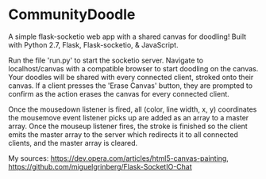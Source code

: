 # CommunityDoodle
A simple flask-socketio web app with a shared canvas for doodling! Built with Python 2.7, Flask, Flask-socketio, & JavaScript.

Run the file 'run.py' to start the socketio server. Navigate to localhost/canvas with a compatible browser to start doodling on the canvas. Your doodles will be shared with every connected client, stroked onto their canvas. If a client presses the 'Erase Canvas' button, they are prompted to confirm as the action erases the canvas for every connected client.


Once the mousedown listener is fired, all (color, line width, x, y) coordinates the mousemove event listener picks up are added as an array to a master array. Once the mouseup listener fires, the stroke is finished so the client emits the master array to the server which redirects it to all connected clients, and the master array is cleared.

My sources: https://dev.opera.com/articles/html5-canvas-painting, https://github.com/miguelgrinberg/Flask-SocketIO-Chat

